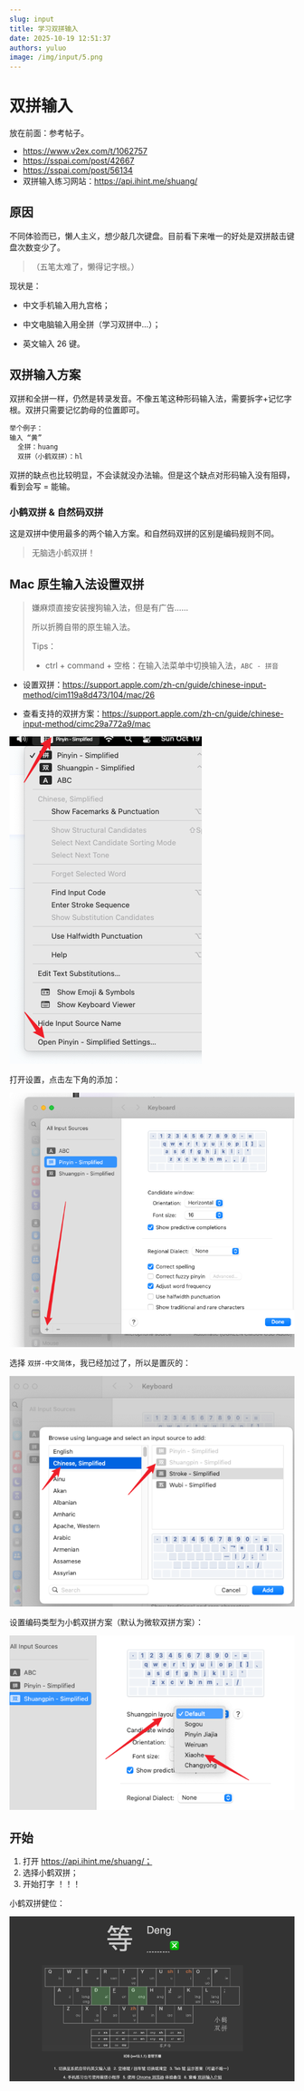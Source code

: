 ```yaml
---
slug: input
title: 学习双拼输入
date: 2025-10-19 12:51:37
authors: yuluo
image: /img/input/5.png
---
```


<!-- truncate -->

# 双拼输入

放在前面：参考帖子。

- https://www.v2ex.com/t/1062757
- https://sspai.com/post/42667
- https://sspai.com/post/56134
- 双拼输入练习网站：https://api.ihint.me/shuang/

## 原因

不同体验而已，懒人主义，想少敲几次键盘。目前看下来唯一的好处是双拼敲击键盘次数变少了。

> （五笔太难了，懒得记字根。）

现状是：

- 中文手机输入用九宫格；

- 中文电脑输入用全拼（学习双拼中...）；

- 英文输入 26 键。

## 双拼输入方案

双拼和全拼一样，仍然是转录发音。不像五笔这种形码输入法，需要拆字+记忆字根。双拼只需要记忆韵母的位置即可。

```markdown
举个例子：
输入 “黄” 
  全拼：huang
  双拼（小鹤双拼）：hl
```

双拼的缺点也比较明显，不会读就没办法输。但是这个缺点对形码输入没有阻碍，看到会写 = 能输。

### 小鹤双拼 & 自然码双拼

这是双拼中使用最多的两个输入方案。和自然码双拼的区别是编码规则不同。

> 无脑选小鹤双拼！

## Mac 原生输入法设置双拼

> 嫌麻烦直接安装搜狗输入法，但是有广告...... 
>
> 所以折腾自带的原生输入法。
>
> Tips：
>
> - ctrl + command + 空格：在输入法菜单中切换输入法，`ABC - 拼音`

- 设置双拼：https://support.apple.com/zh-cn/guide/chinese-input-method/cim119a8d473/104/mac/26

- 查看支持的双拼方案：https://support.apple.com/zh-cn/guide/chinese-input-method/cimc29a772a9/mac

![step 1](/img/input/1.png)

打开设置，点击左下角的添加：

![step 2](/img/input/2.png)

选择 `双拼-中文简体`，我已经加过了，所以是置灰的：

![step 3](/img/input/3.png)

设置编码类型为小鹤双拼方案（默认为微软双拼方案）：

![step 4](/img/input/4.png)

## 开始

1. 打开 https://api.ihint.me/shuang/；
2. 选择小鹤双拼；
3. 开始打字 ！！！

小鹤双拼健位：

![小鹤双拼健位](/img/input/5.png)
